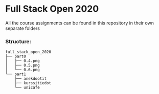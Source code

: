 # Full Stack Open 2020

All the course assignments can be found in this repository in their own separate folders

### Structure:

```
full_stack_open_2020
├── part0
│   ├── 0.4.png
│   ├── 0.5.png
│   └── 0.6.png
└── part1
    ├── anekdootit
    ├── kurssitiedot
    └── unicafe
```
